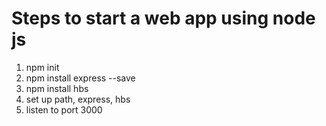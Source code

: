 # Steps to start a web app using node js

1. npm init
2. npm install express --save
3. npm install hbs
4. set up path, express, hbs
4. listen to port 3000